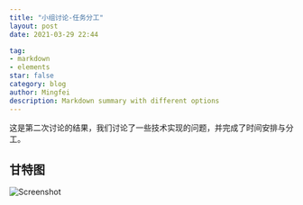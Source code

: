```yaml
---
title: "小组讨论-任务分工"
layout: post
date: 2021-03-29 22:44

tag:
- markdown
- elements
star: false
category: blog
author: Mingfei
description: Markdown summary with different options
---
```


这是第二次讨论的结果，我们讨论了一些技术实现的问题，并完成了时间安排与分工。

## 甘特图


![Screenshot](https://guoriyue.github.io/intelligent_hardware/assets/images/gant.png)
